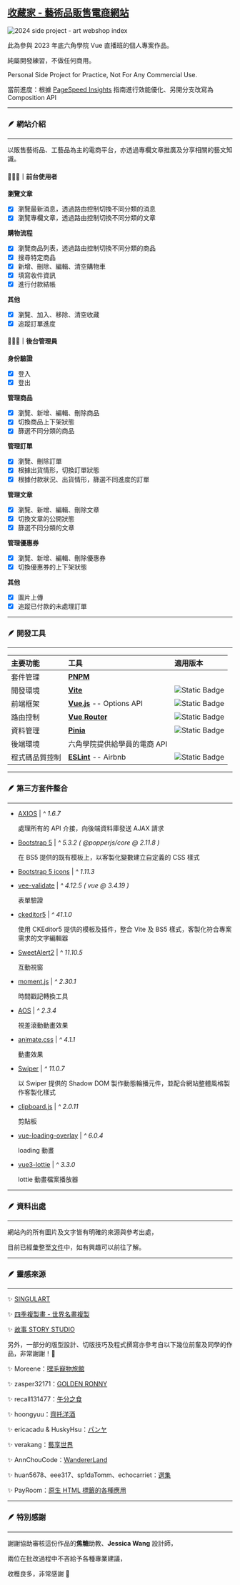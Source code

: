 ## [收藏家 - 藝術品販售電商網站](https://quantumparrot.github.io/2024-Art-Webshop-Project/#/)

![2024 side project - art webshop index](https://i.imgur.com/RGfNVSj.png)

此為參與 2023 年底六角學院 Vue 直播班的個人專案作品。

純屬開發練習，不做任何商用。

Personal Side Project for Practice, Not For Any Commercial Use.

當前進度：根據 [PageSpeed Insights](https://pagespeed.web.dev/) 指南進行效能優化、另開分支改寫為 Composition API

***

### 🪶 網站介紹

---

以販售藝術品、工藝品為主的電商平台，亦透過專欄文章推廣及分享相關的藝文知識。

#### 🧑🏻‍💻｜前台使用者

**瀏覽文章**

- [X] 瀏覽最新消息，透過路由控制切換不同分類的消息
- [X] 瀏覽專欄文章，透過路由控制切換不同分類的文章

**購物流程**

- [X] 瀏覽商品列表，透過路由控制切換不同分類的商品
- [X] 搜尋特定商品
- [X] 新增、刪除、編輯、清空購物車
- [X] 填寫收件資訊
- [X] 進行付款結帳

**其他**

- [X] 瀏覽、加入、移除、清空收藏
- [X] 追蹤訂單進度 

#### 🧑🏻‍💻｜後台管理員

**身份驗證**

- [X] 登入
- [X] 登出

**管理商品**

- [X] 瀏覽、新增、編輯、刪除商品
- [X] 切換商品上下架狀態
- [X] 篩選不同分類的商品

**管理訂單**

- [X] 瀏覽、刪除訂單
- [X] 根據出貨情形，切換訂單狀態
- [X] 根據付款狀況、出貨情形，篩選不同進度的訂單

**管理文章**
  
- [X] 瀏覽、新增、編輯、刪除文章
- [X] 切換文章的公開狀態
- [X] 篩選不同分類的文章

**管理優惠券**

- [X] 瀏覽、新增、編輯、刪除優惠券
- [X] 切換優惠券的上下架狀態

**其他**

- [X] 圖片上傳
- [X] 追蹤已付款的未處理訂單

***

### 🪶 開發工具

---

|  主要功能  |  工具  |  適用版本  |
|:-|:-|:-|
|  套件管理  |  **[PNPM](https://github.com/pnpm/pnpm)**  |
|  開發環境  |  **[Vite](https://github.com/vitejs)**  |  ![Static Badge](https://img.shields.io/badge/%5E5.0.1-5.1.3-blue)
|  前端框架  |  **[Vue.js](https://github.com/vuejs/)** -- Options API  |  ![Static Badge](https://img.shields.io/badge/%5E3.4.15-3.4.19-blue)
|  路由控制  |  **[Vue Router](https://github.com/vuejs/router)**  |  ![Static Badge](https://img.shields.io/badge/%5E4.2.5-4.2.5@vue3.4.19-blue)
|  資料管理  |  **[Pinia](https://github.com/vuejs/pinia)**  |  ![Static Badge](https://img.shields.io/badge/%5E2.1.7-2.1.7@vue3.4.19-blue)
|  後端環境  |  六角學院提供給學員的電商 API  |
|  程式碼品質控制  |  **[ESLint](https://eslint.org/)** -- Airbnb  |  ![Static Badge](https://img.shields.io/badge/%5E8.49.0-8.56.0-blue)

***

### 🪶 第三方套件整合

---

+ [AXIOS](https://github.com/axios/axios) | *^ 1.6.7*

  處理所有的 API 介接，向後端資料庫發送 AJAX 請求

+ [Bootstrap 5](https://github.com/twbs) | *^ 5.3.2 ( @popperjs/core @ 2.11.8 )*

  在 BS5 提供的既有模板上，以客製化變數建立自定義的 CSS 樣式

+ [Bootstrap 5 icons](https://icons.getbootstrap.com/) | *^ 1.11.3*

+ [vee-validate](https://github.com/logaretm/vee-validate/) | *^ 4.12.5 ( vue @ 3.4.19 )*

  表單驗證

+ [ckeditor5](https://ckeditor.com/) | *^ 41.1.0*

  使用 CKEditor5 提供的模板及插件，整合 Vite 及 BS5 樣式，客製化符合專案需求的文字編輯器

+ [SweetAlert2](https://github.com/sweetalert2/sweetalert2) | *^ 11.10.5*

  互動視窗

+ [moment.js](https://github.com/moment/moment/) | *^ 2.30.1*

  時間戳記轉換工具

+ [AOS](https://github.com/michalsnik/aos) | *^ 2.3.4*

  視差滾動動畫效果

+ [animate.css](https://github.com/animate-css/animate.css) | *^ 4.1.1*

  動畫效果

+ [Swiper](https://github.com/nolimits4web/swiper) | *^ 11.0.7*

  以 Swiper 提供的 Shadow DOM 製作動態輪播元件，並配合網站整體風格製作客製化樣式

+ [clipboard.js](https://github.com/zenorocha/clipboard.js) | *^ 2.0.11*

  剪貼板

+ [vue-loading-overlay](https://github.com/ankurk91/vue-loading-overlay) | *^ 6.0.4*

  loading 動畫

+ [vue3-lottie](https://github.com/megasanjay/vue3-lottie) | *^ 3.3.0*

  lottie 動畫檔案播放器

***

### 🪶 資料出處

---

網站內的所有圖片及文字皆有明確的來源與參考出處，

目前已經彙整至[文件](https://determined-pram-34a.notion.site/9f522b0de5c2413c8090249c96bd692a?v=5b0f1f1c376f4b468a56aaec87a97c8a&pvs=25)中，如有興趣可以前往了解。

***

### 🪶 靈感來源

---

✨ [SINGULART](https://www.singulart.com/cn/)

✨ [四季複製畫 - 世界名畫複製](https://fine-art-print.tw/)

✨ [故事 STORY STUDIO](https://storystudio.tw/)

另外，一部分的版型設計、切版技巧及程式撰寫亦參考自以下幾位前輩及同學的作品，非常謝謝！🙇

✨ Moreene：[嘿毛寵物旅館](https://moreene.github.io/HayMo-Hotel-JS/)

✨ zasper32171：[GOLDEN RONNY](https://zasper32171.github.io/golden_ronny/)

✨ recall131477：[午分之食](https://recall131477.github.io/doublebrunch/)

✨ hoongyuu：[齊托洋酒](https://hoongyuu.github.io/Cheeto-s-Wine/)

✨ ericacadu & HuskyHsu：[パンヤ](https://ericacadu.github.io/panya/)

✨ verakang：[藝享世界](https://verakang.github.io/artworld/)

✨ AnnChouCode：[WandererLand](https://annchoucode.github.io/WandererLand/)

✨ huan5678、eee317、sp1daTomm、echocarriet：[選集](https://select-wave.vercel.app/#/)

✨ PayRoom：[原生 HTML 標籤的各種應用](https://codepen.io/water38198/pen/abMMKGX)

***

### 🪶 特別感謝

---

謝謝協助審核這份作品的**焦糖**助教、**Jessica Wang** 設計師，

兩位在批改過程中不吝給予各種專業建議，

收穫良多，非常感謝 🙇
